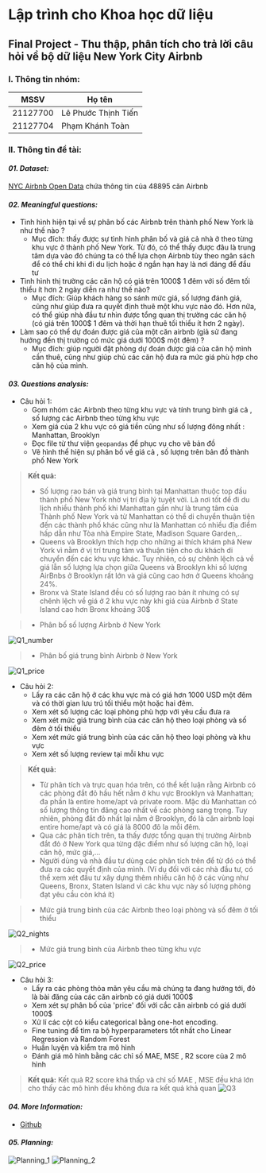 # Lập trình cho Khoa học dữ liệu 
## Final Project - Thu thập, phân tích cho trả lời câu hỏi về bộ dữ liệu New York City Airbnb 
### I. Thông tin nhóm:

MSSV|Họ tên
-|-
21127700|Lê Phước Thịnh Tiến
21127704|Phạm Khánh Toàn
### II. Thông tin đề tài:
#### **_01. Dataset:_**
[NYC Airbnb Open Data](https://www.kaggle.com/datasets/dgomonov/new-york-city-airbnb-open-data) chứa thông tin của 48895 căn Airbnb 

#### **_02. Meaningful questions:_**
- Tình hình hiện tại về sự phân bố các Airbnb trên thành phố New York là như thế nào ? 
  - Mục đích: thấy được sự tình hình phân bố và giá cả nhà ở theo từng khu vực ở thành phố New York. Từ đó, có thể thấy được đâu là trung tâm dựa vào đó chúng ta có thể lựa chọn Airbnb tùy theo ngân sách để có thể chi khi đi du lịch hoặc ở ngắn hạn hay là nơi đáng để đầu tư 
- Tình hình thị trường các căn hộ có giá trên 1000$ 1 đêm với số đêm tối thiểu ít hơn 2 ngày diễn ra như thế nào?
  - Mục đích: Giúp khách hàng so sánh mức giá, số lượng đánh giá, cũng như giúp đưa ra quyết định thuê một khu vực nào đó. Hơn nữa, có thể giúp nhà đầu tư nhìn được tổng quan thị trường các căn hộ (có giá trên 1000$ 1 đêm và thời hạn thuê tối thiểu ít hơn 2 ngày).
- Làm sao có thể dự đoán được giá của một căn airbnb (giả sử đang hướng đến thị trường có mức giá dưới 1000$ một đêm) ?
  - Mục đích: giúp người đặt phòng dự đoán được giá của căn hộ mình cần thuê, cũng như giúp chủ các căn hộ đưa ra mức giá phù hợp cho căn hộ của mình.

#### **_03. Questions analysis:_**
- Câu hỏi 1:
    - Gom nhóm các Airbnb theo từng khu vực và tính trung bình giá cả , số lượng các Airbnb theo từng khu vực
    - Xem giá của 2 khu vực có giá tiền cũng như số lượng đông nhất : Manhattan, Brooklyn
    - Đọc file từ thư viện `geopandas` để phục vụ cho vẽ bản đồ
    - Vẽ hình thể hiện sự phân bố về giá cả , số lượng trên bản đồ thành phố New York

> **Kết quả:** 
> - Số lượng rao bán và giá trung bình tại Manhattan thuộc top đầu thành phố New York nhờ vị trí địa lý tuyệt vời. Là nơi tốt để đi du lịch nhiều thành phố khi Manhattan gần như  là trung tâm của Thành phố New York và từ Manhattan có thể di chuyển thuận tiện đến các thành phố khác cũng như là Manhattan có nhiều địa điểm hấp dẫn như Tòa nhà Empire State, Madison Square Garden,..
> - Queens và Brooklyn thích hợp cho những ai thích khám phá New York vì nằm ở vị trí trung tâm và thuận tiện cho du khách di chuyển đến các khu vực khác. Tuy nhiên, có sự chênh lệch cả về giá lẫn số lượng lựa chọn giữa Queens và Brooklyn khi số lượng AirBnbs ở Brooklyn rất lớn và giá cũng cao hơn ở Queens khoảng 24%.
> - Bronx và State Island đều có số lượng rao bán ít nhưng có sự chênh lệch về giá ở 2 khu vực này khi giá của Airbnb ở State Island cao hơn Bronx khoảng 30$

> - Phân bố số lượng Airbnb ở New York 

![Q1_number](./Project/Image/q1_number.png)

> - Phân bố giá trung bình Airbnb ở New York 

![Q1_price](./Project/Image/q1_price.png)

- Câu hỏi 2:
  - Lấy ra các căn hộ ở các khu vực mà có giá hơn 1000 USD một đêm và có thời gian lưu trú tối thiểu một hoặc hai đêm.
  - Xem xét số lượng các loại phòng phù hợp với yêu cầu đưa ra
  - Xem xét mức giá trung bình của các căn hộ theo loại phòng và số đêm ở tối thiểu
  - Xem xét mức giá trung bình của các căn hộ theo loại phòng và khu vực
  - Xem xét số lượng review tại mỗi khu vực

> **Kết quả:**
> - Từ phân tích và trực quan hóa trên, có thể kết luận rằng Airbnb có các phòng đắt đỏ hầu hết nằm ở khu vực Brooklyn và Manhattan; đa phần là entire home/apt và private room. Mặc dù Manhattan có số lượng thông tin đăng cao nhất về các phòng sang trọng. Tuy nhiên, phòng đắt đỏ nhất lại nằm ở Brooklyn, đó là căn airbnb loại entire home/apt và có giá là 8000 đô la mỗi đêm.
> - Qua các phân tích trên, ta thấy được tổng quan thị trường Airbnb đắt đỏ ở New York qua từng đặc điểm như số lượng căn hộ, loại căn hộ, mức giá,...
> - Người dùng và nhà đầu tư dùng các phân tích trên để từ đó có thể đưa ra các quyết định của mình. (Ví dụ đối với các nhà đầu tư, có thể xem xét đầu tư xây dựng thêm nhiều căn hộ ở các vùng như Queens, Bronx, Staten Island vì các khu vực này số lượng phòng đạt yêu cầu còn khá ít)

> - Mức giá trung bình của các Airbnb theo loại phòng và số đêm ở tối thiểu

![Q2_nights](./Project/Image/q2_nights.png)

> - Mức giá trung bình của Airbnb theo từng khu vực

![Q2_price](./Project/Image/q2_price.png)

- Câu hỏi 3:
  - Lấy ra các phòng thỏa mãn yêu cầu mà chúng ta đang hướng tới, đó là bài đăng của các căn airbnb có giá dưới 1000$
  - Xem xét sự phân bố của 'price' đối với cắc căn airbnb có giá dưới 1000$
  - Xử lí các cột có kiểu categorical bằng one-hot encoding.
  - Fine tuning để tìm ra bộ hyperparameters tốt nhất cho Linear Regression và Random Forest
  - Huấn luyện và kiểm tra mô hình 
  - Đánh giá mô hình bằng các chỉ số MAE, MSE , R2 score của 2 mô hình 

> **Kết quả:** Kết quả R2 score khá thấp và chỉ số MAE , MSE đều khá lớn cho thấy các mô hình đều không đưa ra kết quả khả quan 
![Q3](./Project/Image/q3.png)

#### **_04. More Information:_**
- [Github](https://github.com/Gabien21/CSC17104_P4DS_final_project)

#### **_05. Planning:_**
![Planning_1](./Project/Image/planning1.png)
![Planning_2](./Project/Image/planning2.png)

